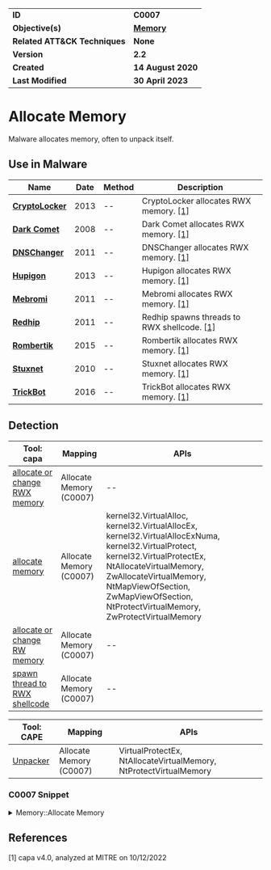 <table>
<tr>
<td><b>ID</b></td>
<td><b>C0007</b></td>
</tr>
<tr>
<td><b>Objective(s)</b></td>
<td><b><a href="../memory">Memory</a></b></td>
</tr>
<tr>
<td><b>Related ATT&CK Techniques</b></td>
<td><b>None</b></td>
</tr>
<tr>
<td><b>Version</b></td>
<td><b>2.2</b></td>
</tr>
<tr>
<td><b>Created</b></td>
<td><b>14 August 2020</b></td>
</tr>
<tr>
<td><b>Last Modified</b></td>
<td><b>30 April 2023</b></td>
</tr>
</table>


# Allocate Memory

Malware allocates memory, often to unpack itself. 

## Use in Malware

|Name|Date|Method|Description|
|---|---|---|---|
|[**CryptoLocker**](../../xample-malware/cryptolocker.md)|2013|--|CryptoLocker allocates RWX memory. [[1]](#1)|
|[**Dark Comet**](../../xample-malware/dark-comet.md)|2008|--|Dark Comet allocates RWX memory. [[1]](#1)|
|[**DNSChanger**](../../xample-malware/dnschanger.md)|2011|--|DNSChanger allocates RWX memory. [[1]](#1)|
|[**Hupigon**](../../xample-malware/hupigon.md)|2013|--|Hupigon allocates RWX memory. [[1]](#1)|
|[**Mebromi**](../../xample-malware/mebromi.md)|2011|--|Mebromi allocates RWX memory. [[1]](#1)|
|[**Redhip**](../../xample-malware/redhip.md)|2011|--|Redhip spawns threads to RWX shellcode. [[1]](#1)|
|[**Rombertik**](../../xample-malware/rombertik.md)|2015|--|Rombertik allocates RWX memory. [[1]](#1)|
|[**Stuxnet**](../../xample-malware/stuxnet.md)|2010|--|Stuxnet allocates RWX memory. [[1]](#1)|
|[**TrickBot**](../../xample-malware/trickbot.md)|2016|--|TrickBot allocates RWX memory. [[1]](#1)|

## Detection

|Tool: capa|Mapping|APIs|
|---|---|---|
|[allocate or change RWX memory](https://github.com/mandiant/capa-rules/blob/master/host-interaction/process/inject/allocate-or-change-rwx-memory.yml)|Allocate Memory (C0007)|--|
|[allocate memory](https://github.com/mandiant/capa-rules/blob/master/lib/allocate-memory.yml)|Allocate Memory (C0007)|kernel32.VirtualAlloc, kernel32.VirtualAllocEx, kernel32.VirtualAllocExNuma, kernel32.VirtualProtect, kernel32.VirtualProtectEx, NtAllocateVirtualMemory, ZwAllocateVirtualMemory, NtMapViewOfSection, ZwMapViewOfSection, NtProtectVirtualMemory, ZwProtectVirtualMemory|
|[allocate or change RW memory](https://github.com/mandiant/capa-rules/blob/master/lib/allocate-or-change-rw-memory.yml)|Allocate Memory (C0007)|--|
|[spawn thread to RWX shellcode](https://github.com/mandiant/capa-rules/blob/master/load-code/shellcode/spawn-thread-to-rwx-shellcode.yml)|Allocate Memory (C0007)|--|

|Tool: CAPE|Mapping|APIs|
|---|---|---|
|[Unpacker](https://github.com/CAPESandbox/community/tree/master/modules/signatures/Unpacker.py)|Allocate Memory (C0007)|VirtualProtectEx, NtAllocateVirtualMemory, NtProtectVirtualMemory|

### C0007 Snippet
<details>
<summary> Memory::Allocate Memory </summary>
SHA256: 000b535ab2a4fec86e2d8254f8ed65c6ebd37309ed68692c929f8f93a99233f6
Location: 0x422BDC
<pre>
push    0x40    ; Memory protections to apply to pages in allocated memory region (in this case, PAGE_EXECUTE_READWRITE, which allows execute, read-only, or read/write access to the allocated memory)
push    0x1000  ; The type of allocation to perform (in this case, MEM_COMMIT which allocates empty virtual memory to begin with and only allocates physical pages when needed).
push    0x1000  ; Size of region to allocate in bytes
push    0x0     ; Starting address for region where memory should be allocated (not provided in this example)
call    KERNEL32.DLL::VirtualAlloc      ; call function to allocate virtual memory
</pre>
</details>

## References

<a name="1">[1]</a> capa v4.0, analyzed at MITRE on 10/12/2022

